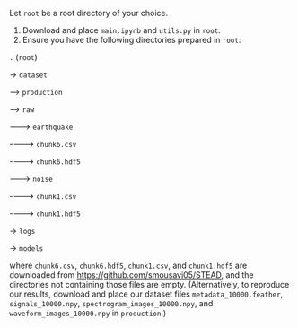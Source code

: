 Let `root` be a root directory of your choice.

1. Download and place `main.ipynb` and `utils.py` in `root`.
2. Ensure you have the following directories prepared in `root`:

`.` (`root`)

-> `dataset`

--> `production`

--> `raw`

---> `earthquake`

----> `chunk6.csv`

----> `chunk6.hdf5`

---> `noise`

----> `chunk1.csv`

----> `chunk1.hdf5`

-> `logs`

-> `models`

where `chunk6.csv`, `chunk6.hdf5`, `chunk1.csv`, and `chunk1.hdf5` are downloaded from https://github.com/smousavi05/STEAD, and the directories not containing those files are empty. (Alternatively, to reproduce our results, download and place our dataset files `metadata_10000.feather`, `signals_10000.npy`, `spectrogram_images_10000.npy`, and `waveform_images_10000.npy` in `production`.)
